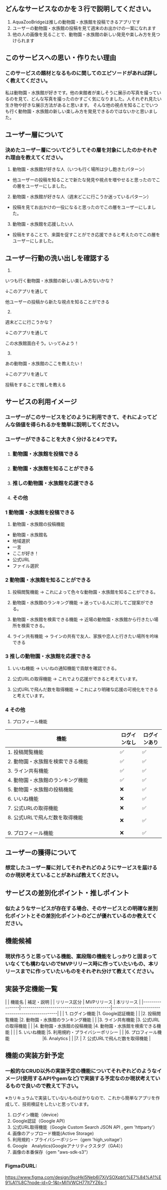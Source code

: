 
## どんなサービスなのかを３行で説明してください。

1. AquaZooBridgeは推しの動物園・水族館を投稿できるアプリです
2. ユーザーの動物園・水族館の投稿を見て週末のお出かけの一案になれます
3. 他の人の画像を見ることで、動物園・水族館の新しい発見や楽しみ方を見つけられます

## このサービスへの思い・作りたい理由
### このサービスの題材となるものに関してのエピソードがあれば詳しく教えてください。
私は動物園・水族館が好きです。他の来館者が楽しそうに展示の写真を撮っているのを見て、どんな写真を撮ったのかすごく気になりました。人それぞれ見たい生き物や好きな展示方法があると思います。
そんな他の視点を知ることでいつも行く動物園・水族館の新しい楽しみ方を発見できるのではないかと思いました。

## ユーザー層について
### 決めたユーザー層についてどうしてその層を対象にしたのかそれぞれ理由を教えてください。

1. 動物園・水族館が好きな人（いつも行く場所は少し飽きたパターン）
- 他ユーザーの投稿を知ることで新たな発見や視点を増やせると思ったのでこの層をユーザーにしました。

2. 動物園・水族館が好きな人（週末どこに行こうか迷っているパターン）
- 投稿を見てお出かけの一役になると思ったのでこの層をユーザーにしました。

3. 動物園・水族館を応援したい人
- 投稿をすることで、来園を促すことができ応援できると考えたのでこの層をユーザーにしました。

## ユーザー行動の洗い出しを確認する

1. 
いつも行く動物園・水族館の新しい楽しみ方ないかな？

↓このアプリを通して

他ユーザーの投稿から新たな視点を知ることができる

2. 
週末どこに行こうかな？

↓このアプリを通して

この水族館面白そう。いってみよう！

3. 
あの動物園・水族館のここを教えたい！

↓このアプリを通して

投稿をすることで推しを教える


## サービスの利用イメージ
### ユーザーがこのサービスをどのように利用できて、それによってどんな価値を得られるかを簡単に説明してください。

### ユーザーができることを大きく分けると4つです。
1. ### 動物園・水族館を投稿できる
2. ### 動物園・水族館を知ることができる
3. ### 推しの動物園・水族館を応援できる
4. ### その他

### 1 動物園・水族館を投稿できる

1. 動物園・水族館の投稿機能
- 動物園・水族館名
- 地域選択
- 一言
- ここが好き！
- 公式URL
- ファイル選択


### 2 動物園・水族館を知ることができる

1. 投稿閲覧機能
-> これによって色々な動物園・水族館を知ることができる。

2. 動物園・水族館のランキング機能
-> 迷っている人に対してご提案ができる。

3. 動物園・水族館を検索できる機能
-> 近場の動物園・水族館から行きたい場所を検索できる。

4. ライン共有機能
-> ラインの共有で友人、家族や恋人と行きたい場所を吟味できる

### 3 推しの動物園・水族館を応援できる

1. いいね機能
-> いいねの通知機能で貢献を確認できる。

2. 公式URLの取得機能
-> これでより応援ができると考えています。

3. 公式URLで飛んだ数を取得機能
-> これにより明確な応援の可視化をできると考えています。

### 4 その他

1. プロフィール機能





| 機能                                     | ログインなし | ログインあり |
|------------------------------------------|---------------|----------------|
| 1. 投稿閲覧機能                          | ✅            | ✅             |
| 2. 動物園・水族館を検索できる機能                               | ✅            | ✅             |
| 3. ライン共有機能  　　　　　　　　　　　　　     |    ✅         | ✅             |
| 4. 動物園・水族館のランキング機能                        |     ✅        | ✅             |
| 5. 動物園・水族館の投稿機能                               | ❌            | ✅             |
| 6. いいね機能                   | ❌           | ✅             |
| 7. 公式URLの取得機能       　　　| ❌           | ✅             |
| 8. 公式URLで飛んだ数を取得機能 　　　　　　　　　　　　　　| ❌       | ✅             |
| 9. プロフィール機能                     | ❌            | ✅             |




## ユーザーの獲得について
### 想定したユーザー層に対してそれぞれどのようにサービスを届けるのか現状考えていることがあれば教えてください。


## サービスの差別化ポイント・推しポイント
### 似たようなサービスが存在する場合、そのサービスとの明確な差別化ポイントとその差別化ポイントのどこが優れているのか教えてください。


## 機能候補
### 現状作ろうと思っている機能、案段階の機能をしっかりと固まっていなくても構わないのでMVPリリース時に作っていたいもの、本リリースまでに作っていたいものをそれぞれ分けて教えてください。



## 実装予定機能一覧

|   | 機能名                                      | 補足・説明                                       |
| リリース区分   |  MVPリリース                                       | 本リリース                                        |
|----------------|---------------------------------------------|--------------------------------------------------|
|                | 1. ログイン機能                                 |1. Google認証機能                 |
|                |2.  投稿閲覧機能                                 |2. 動物園・水族館のランキング機能                                  |
|                |3. ライン共有機能                               |3. 公式URLの取得機能                             |
|                |4.  動物園・水族館の投稿機能                         |4.      動物園・水族館を検索できる機能            |
|                | 5. いいね機能                              |5.           利用規約・プライバシーポリシー           |
|                |6.     プロフィール機能        　　　　　　　 |6.         Analytics             |
|                |7.                              |  7.    公式URLで飛んだ数を取得機能             |




## 機能の実装方針予定
### 一般的なCRUD以外の実装予定の機能についてそれぞれどのようなイメージ(使用するAPIやgemなど)で実装する予定なのか現状考えているもので良いので教えて下さい。

※カリキュラムで実装していないものばかりなので、これから簡単なアプリを作成して、技術検証をしたいと思っています。  


1. ログイン機能（device）  
2. Google認証（Google API）     
3. 公式URL取得機能（Google Custom Search JSON API , gem 'httparty'） 
4. 画像のアップロード機能(Active Storage) 
5. 利用規約・プライバシーポリシー（gem 'high_voltage'）  
6. Google　Analytics(Googleアナリティクスタグ（GA4）) 
7. 画像の本番保存（gem "aws-sdk-s3"）

### FigmaのURL: 
https://www.figma.com/design/9soHkI5Neb6I7XiVSOXpbf/%E7%84%A1%E9%A1%8C?node-id=0-1&t=Mi1VWCH77lt7YZ6s-1